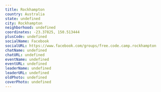 ```yaml
---
title: Rockhampton
country: Australia
state: undefined
city: Rockhampton
neighborhood: undefined
coordinates: -23.37825, 150.513444
plusCode: undefined
socialName: Facebook
socialURL: https://www.facebook.com/groups/free.code.camp.rockhampton
chatName: undefined
chatURL: undefined
eventName: undefined
eventURL: undefined
leaderName: undefined
leaderURL: undefined
oldPhoto: undefined
coverPhoto: undefined
---
```

